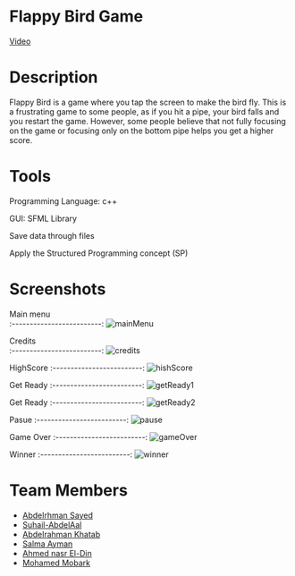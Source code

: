 # Flappy Bird Game
 [Video](https://www.youtube.com/watch?v=RitLsQ28tWU&list=PLNukXZDkTp4O09tJip8V577drkjOFt2N_)
# Description

Flappy Bird is a game where you tap the screen to make the bird fly. This is a frustrating game to some people, as if you hit a pipe, your bird falls and you restart the game. However, some people believe that not fully focusing on the game or focusing only on the bottom pipe helps you get a higher score. 

# Tools 
Programming Language: c++

GUI: SFML Library

Save data through files

Apply the Structured Programming concept (SP)

# Screenshots
Main menu                  
:-------------------------:
![mainMenu](https://user-images.githubusercontent.com/99830416/167462183-ad285a22-bfa6-4202-a090-803253f7c901.png)

Credits                 
:-------------------------:
![credits](https://user-images.githubusercontent.com/99830416/167462358-99c73133-17de-4a77-8246-9f51e98b6568.png)


HighScore 
:-------------------------:
![hishScore](https://user-images.githubusercontent.com/99830416/167462515-5d9a6fe2-1f32-4586-87ec-8796e512097f.png)


Get Ready 
:-------------------------:
![getReady1](https://user-images.githubusercontent.com/99830416/167462540-3c3296ab-ec5b-4127-9a7f-acd3556e23a0.png)

Get Ready
:-------------------------:
![getReady2](https://user-images.githubusercontent.com/99830416/167462572-0288a975-ab73-4faf-b811-1b3d9aeb147d.png)


Pasue
:-------------------------:
![pause](https://user-images.githubusercontent.com/99830416/167462583-bf44aa1c-a493-43f6-b1a8-38b78f828ef1.png)


Game Over 
:-------------------------:
![gameOver](https://user-images.githubusercontent.com/99830416/167462606-f055c688-99f8-4e98-bb0a-d7c9f412a1fd.png)


Winner
:-------------------------:
![winner](https://user-images.githubusercontent.com/99830416/167462616-badcc14f-9f49-4226-91c8-765409427f21.png)


# Team Members
- [Abdelrhman Sayed](https://github.com/Abdelrhman-Sayed70)   
- [Suhail-AbdelAal](https://github.com/Suhail-AbdelAal)               
- [Abdelrahman Khatab](https://github.com/AbdelrahmanKhatab9)
- [Salma Ayman](https://github.com/SalmaAlassal)
- [Ahmed nasr El-Din](https://github.com/Ahmed-Naserelden)
- [Mohamed Mobark](https://github.com/mohammadmobaraki)      
